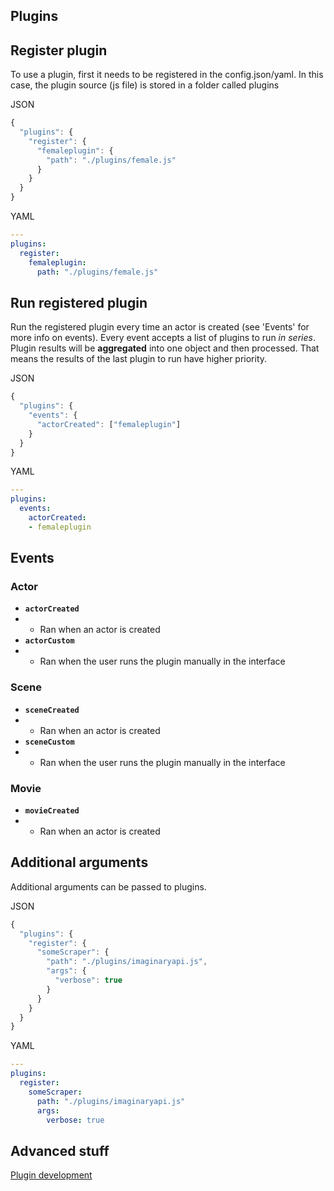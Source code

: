 ## Plugins

## Register plugin

To use a plugin, first it needs to be registered in the config.json/yaml.
In this case, the plugin source (js file) is stored in a folder called plugins

JSON
```javascript
{
  "plugins": {
    "register": {
      "femaleplugin": {
        "path": "./plugins/female.js"
      }
    }
  }
}
```

YAML
``` yaml
---
plugins:
  register:
    femaleplugin:
      path: "./plugins/female.js"

```

## Run registered plugin

Run the registered plugin every time an actor is created (see 'Events' for more info on events).
Every event accepts a list of plugins to run *in series*.
Plugin results will be **aggregated** into one object and then processed.
That means the results of the last plugin to run have higher priority.

JSON
```javascript
{
  "plugins": {
    "events": {
      "actorCreated": ["femaleplugin"]
    }
  }
}
```

YAML
``` yaml
---
plugins:
  events:
    actorCreated:
    - femaleplugin

```
## Events

### Actor
- **`actorCreated`**
- - Ran when an actor is created
- **`actorCustom`**
- - Ran when the user runs the plugin manually in the interface

### Scene

- **`sceneCreated`**
- - Ran when an actor is created
- **`sceneCustom`**
- - Ran when the user runs the plugin manually in the interface

### Movie
- **`movieCreated`**
- - Ran when an actor is created



## Additional arguments

Additional arguments can be passed to plugins.

JSON
```javascript
{
  "plugins": {
    "register": {
      "someScraper": {
        "path": "./plugins/imaginaryapi.js",
        "args": {
          "verbose": true
        }
      }
    }
  }
}
```

YAML
```yaml
---
plugins:
  register:
    someScraper:
      path: "./plugins/imaginaryapi.js"
      args:
        verbose: true

```

## Advanced stuff

[Plugin development](https://github.com/boi123212321/porn-vault/blob/dev/doc/plugin_development.md)

